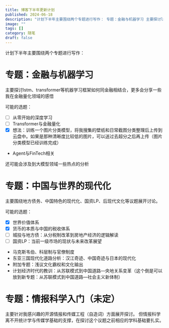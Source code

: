 ```yaml
---
title: 博客下半年更新计划
published: 2024-06-18
description: "计划下半年主要围绕两个专题进行写作： 专题：金融与机器学习 主要探讨lstm、transformer等机器学习框架如何同金融相结合，更多会分享一些我在金融量化领域的感悟 可能的选题： 从零开始的深度学习 Transformer与金融量化 想法：训练一个图片分类模型，将我搜集的壁纸和日常截图分类整理后"
image: ""
tags: []
category: 随笔
draft: false
---
```


计划下半年主要围绕两个专题进行写作：

# 专题：金融与机器学习

主要探讨lstm、transformer等机器学习框架如何同金融相结合，更多会分享一些我在金融量化领域的感悟

可能的选题：

* [ ] 从零开始的深度学习
* [ ] Transformer与金融量化
* [X] 想法：训练一个图片分类模型，将我搜集的壁纸和日常截图分类整理后上传到云盘中。如果是那种清晰度比较低的图片，可以送过去超分之后再上传（图片分类模型已经训练完成）

* Agent与FinTech相关

还可能会涉及到大模型领域一些热点的分析

# 专题：中国与世界的现代化

主要围绕地方债务、中国特色的现代化、国资LP、后现代文化等议题展开讨论。

可能的选题：

* [X] 世界价值体系
* [X] 货币的本质与中国的税收体系
* [ ] 城投与地方债：从分税制改革到房地产经济的逻辑解读
* [ ] 国资LP：当前一级市场的现状与未来改革展望

* 马克斯韦伯、科层制与官僚制度
* 东亚三国现代化道路分析：汉江奇迹、中国奇迹与日本的现代化
* 附加专题：浅议文化霸权和文化输出
* 计划经济时代的教训：从苏联模式到中国道路—央地关系变革（这个倒是可以放到新专题：从苏联模式到中国道路—社会主义新体制）

# 专题：情报科学入门（未定）

主要针对我感兴趣的开源情报和传媒工程（自造词）方面展开探讨。
但情报科学离不开统计学与传媒学基础的支撑，在探讨这个议题之前相应的学科基础要扎实。
